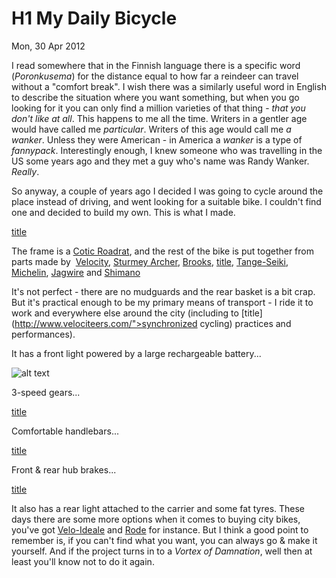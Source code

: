 # H1 My Daily Bicycle
Mon, 30 Apr 2012
		
I read somewhere that in the Finnish language there is a specific word (*Poronkusema*) for the distance equal to how far a reindeer can travel without a "comfort break". I wish there was a similarly useful word in English to describe the situation where you want something, but when you go looking for it you can only find a million varieties of that thing - *that you don't like at all*. This happens to me all the time. Writers in a gentler age would have called me *particular*. Writers of this age would call me *a* *wanker*. Unless they were American - in America a *wanker* is a type of *fannypack*. Interestingly enough, I knew someone who was travelling in the US some years ago and they met a guy who's name was Randy Wanker. *Really*.

So anyway, a couple of years ago I decided I was going to cycle around the place instead of driving, and went looking for a suitable bike. I couldn't find one and decided to build my own. This is what I made.

[title](http://aucklandbikeslob.com/wp-content/uploads/2012/04/r0011914.jpg)

The frame is a [Cotic Roadrat](http://www.cotic.co.uk/product/roadrat), and the rest of the bike is put together from parts made by  [Velocity](http://www.velocitywheels.com/">Velocity), [Sturmey Archer](http://www.sturmey-archer.com/), [Brooks](http://www.brooksengland.com/">Brooks), [title](http://www.sapim.be/">Sapim), [Tange-Seiki](http://www.tangeseiki.com/">Tange-Seiki), [Michelin](http://www.michelinbicycletire.com/michelinbicycle/">Michelin), [Jagwire](http://www.jagwireusa.com/">Jagwire) and [Shimano](http://www.shimano.com/">Shimano)

It's not perfect - there are no mudguards and the rear basket is a bit crap. But it's practical enough to be my primary means of transport - I ride it to work and everywhere else around the city (including to [title](http://www.velociteers.com/">synchronized cycling) practices and performances).

It has a front light powered by a large rechargeable battery...

![alt text](http://aucklandbikeslob.com/wp-content/uploads/2012/04/r0012133.jpg)

3-speed gears...

[title](http://aucklandbikeslob.com/wp-content/uploads/2012/05/r0012135.jpg)

Comfortable handlebars...

[title](http://aucklandbikeslob.com/wp-content/uploads/2012/04/r0012136.jpg)

Front & rear hub brakes...

[title](http://aucklandbikeslob.com/wp-content/uploads/2012/04/r0012131.jpg)

It also has a rear light attached to the carrier and some fat tyres. These days there are some more options when it comes to buying city bikes, you've got [Velo-Ideale](http://www.velo-ideale.com/) and [Rode](http://rode.co.nz/) for instance. But I think a good point to remember is, if you can't find what you want, you can always go & make it yourself. And if the project turns in to a *Vortex of Damnation*, well then at least you'll know not to do it again.